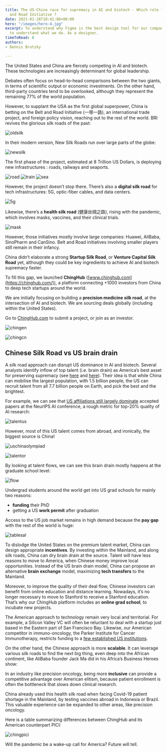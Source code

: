 ```yaml
---
title: The US-China race for supremacy in AI and biotech - Which role for the Belt
  and Road Initiative ?
date: 2021-01-26T10:41:00+00:00
hero: "/images/hero-4.jpg"
excerpt: To understand why Figma is the best design tool for our company, you have
  to understand what we do. As a designer.
timeToRead: 8
authors:
- Dennis Brotzky

---
```

The United States and China are fiercely competing in AI and biotech. These technologies are increasingly determinant for global leadership.

Debates often focus on head-to-head comparisons between the two giants, in terms of scientific output or economic investments. On the other hand, third-party countries tend to be overlooked, although they represent the remaining 77% of the world population.

However, to supplant the USA as the first global superpower, China is betting on the Belt and Road Initiative (一带一路), an international trade project, and foreign policy vision, reaching out to the rest of the world. BRI revives the glorious silk roads of the past:

![oldsilk](https://melwy.com/static/8457077f979389158f64c72ba64f0834/d3d3d/oldsilk.jpg "oldsilk")

In their modern version, New Silk Roads run over large parts of the globe:

![newsilk](https://melwy.com/static/4301168443ad2b25a33e4208ada013e9/9ea69/newsilk.jpg "newsilk")

The first phase of the project, estimated at 8 Trillion US Dollars, is deploying new infrastructures : roads, railways and seaports.

![road](https://melwy.com/static/db8bf6085ed245af0b2ec5a856af2de7/cb46c/road.jpg "road") ![train](https://melwy.com/static/4ccc33c61ba860383920f7527602c055/ee5b7/train.jpg "train") ![sea](https://melwy.com/static/6603f9a63c0ec115df2039e363cf8e7a/61023/sea.jpg "sea")

However, the project doesn’t stop there. There’s also a **digital silk road** for tech infrastructures: 5G, optic-fiber cables, and data centers.

![5g](https://melwy.com/static/c1a5296828e737ea589f5b8e838e80dc/61023/5g.jpg "5g")

Likewise, there’s a **health silk road** (健康丝绸之路), rising with the pandemic, which involves masks, vaccines, and their clinical trials.

![mask](https://melwy.com/static/b0361510ec05f02d63d52469386d7ecf/919db/mask.jpg "mask")

However, those initiatives mostly involve large companies: Huawei, AliBaba, SinoPharm and CanSino. Belt and Road initiatives involving smaller players still remain in their infancy.

China didn’t elaborate a strong **Startup Silk Road**, or **Venture Capital Silk Road** yet, although they could be key ingredients to achieve AI and biotech supremacy faster.

To fill this gap, we launched **ChingHub** ([www.chinghub.com](https://chinghub.com/)), a platform connecting +1000 investors from China to deep tech startups around the world.

We are initially focusing on building a **precision medicine silk road**, at the intersection of AI and biotech. We are sourcing deals globally (including within the United States).

Go to [ChingHub.com](https://chinghub.com/) to submit a project, or join as an investor.

![chingen](https://melwy.com/static/cb2db7bbf3212d75a0369d2b11c38338/0d92a/chingen.jpg "chingen")

![chingcn](https://melwy.com/static/0099c602add1eed159c7ac89af6e2e0e/2862a/chingcn.jpg "chingcn")

## Chinese Silk Road vs US brain drain

A silk road approach can disrupt US dominance in AI and biotech. Several analysts identify inflow of top talent (i.e. brain drain) as America’s best asset for preserving supremacy (see [here](https://www.belfercenter.org/publication/china-beating-us-ai-supremacy) and [here](https://www.foreignaffairs.com/articles/united-states/2020-06-19/china-wont-win-race-ai-dominance)). Their idea is that while China can mobilise the largest population, with 1.5 billion people, the US can recruit talent from all 7.7 billion people on Earth, and pick the best and the brightest.

For example, we can see that [US affiliations still largely dominate](https://macropolo.org/digital-projects/the-global-ai-talent-tracker/) accepted papers at the NeurIPS AI conference, a rough metric for top-20% quality of AI research:

![talentus](https://melwy.com/static/8bc484d29f5101792b552ea210dad0da/73926/talentus.jpg "talentus")

However, most of this US talent comes from abroad, and ironically, the biggest source is China!

![uschinaolympiad](https://melwy.com/static/fa27e1bbe7daf5e389eb9561a6ab1cdd/61023/uschinaolympiad.jpg "uschinaolympiad")

![talentor](https://melwy.com/static/dab66a2bdedde00f46f157e2e0dd1102/73926/talentor.jpg "talentor")

By looking at talent flows, we can see this brain drain mostly happens at the graduate school level:

![flow](https://melwy.com/static/2a1f6a3c0022d8f4b1916980fe742d75/19914/flow.jpg "flow")

Undergrad students around the world get into US grad schools for mainly two reasons:

* **funding** their PhD
* getting a US **work permit** after graduation

Access to the US job market remains in high demand because the **pay gap** with the rest of the world is huge:

![tablesal](https://melwy.com/static/1c0b9611e07136484ef498198b914bc3/cf91d/tablesal.jpg "tablesal")

To dislodge the United States on the premium talent market, China can design appropriate **incentives**. By investing within the Mainland, and along silk roads, China can dry brain drain at the source. Talent will have less reasons to move to America, when Chinese money improve local opportunities. Instead of the US brain drain model, China can propose an alternative **brain exchange** model, maximizing **tech transfers** to the Mainland.

Moreover, to improve the quality of their deal flow, Chinese investors can benefit from online education and distance learning. Nowadays, it’s no longer necessary to move to Stanford to receive a Stanford education. That’s why our ChingHub platform includes an **online grad school**, to incubate new projects.

The American approach to technology remain very local and territorial. For example, a Silicon Valley VC will often be reluctant to deal with a startup just based in the Eastern part of San Francisco Bay. Likewise, our American competitor in immuno-oncology, the Parker Institute for Cancer Immunotherapy, restricts funding to a [few established US institutions](https://www.parkerici.org/network/research-institutions/).

On the other hand, the Chinese approach is more **scalable**. It can leverage various silk roads to find the next big thing, even deep into the African continent, like AliBaba founder Jack Ma did in his Africa’s Business Heroes show:

In an industry like precision oncology, being more **inclusive** can provide a competitive advantage over American elitism, because patient enrollment is often the bottleneck that slows down clinical research.

China already used this health silk road when facing Covid-19 patient shortage in the Mainland, by testing vaccines abroad in Indonesia or Brazil. This valuable experience can be expanded to other areas, like precision oncology.

Here is a table summarizing differences between ChingHub and its American counterpart PICI:

![chingpici](https://melwy.com/static/237f58939086f2bcbfb3a2c8abb69c84/cabe1/chingpici.jpg "chingpici")

Will the pandemic be a wake-up call for America? Future will tell.